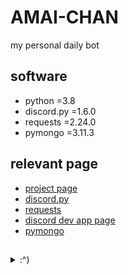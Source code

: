 # AMAI-CHAN
my personal daily bot

## software
- python      =3.8
- discord.py  =1.6.0
- requests    =2.24.0
- pymongo     =3.11.3

## relevant page
- [project page](https://trello.com/b/UJa4REuT/nh-discord-bot-v3)
- [discord.py](https://discordpy.readthedocs.io/en/latest/index.html)
- [requests](https://requests.readthedocs.io/en/master/)
- [discord dev app page](https://discord.com/developers/applications)
- [pymongo](https://docs.mongodb.com/manual/reference/)

## 
<details>
  <summary> :^) </summary>
  
- nhentai.py  =2.2.1
- [nhentai.py](https://pypi.org/project/nhentai.py/)
  
</details>
